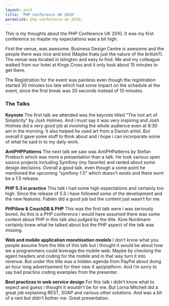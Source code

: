 ```yaml
---
layout: post
title: 'PHP Conference UK 2010'
permalink: php-conference-uk-2010/
---
```


This is my thoughts about the PHP Conference UK 2010. It was my first conference so maybe my
expectations was a bit high.

First the venue, was awesome. Business Design Centre is awesome and the people there was nice and
kind (Maybe thats just the nature of the british?). The venue was located in Islington and easy to
find. Me and my colleague walked from our hotel at Kings Cross and it only took about 15 minutes to
get there.

The Registration for the event was painless even though the registration started 30 minutes too late
which had some impact on the schedule at the event, since the first break was 30 seconds instead of
10 minutes.

### The Talks

__Keynote__
The first talk we attended was the keynote titled “The lost art of Simplicity” by Josh Holmes.
And i must say it was very inspiring and Josh Holmes did a very good job at involving the whole
audience even at 9:30 am in the morning. It also helped he used art from a Danish artist.
But overall it gave some stuff to think about and i hope i can incorporate some of what he said in
to my daily work.

__AntiPHPPatterns__
The next talk we saw was AntiPHPatterns by Stefan Priebsch which was more a presentation than a talk.
He took various open source projects including Symfony (my favorite) and ranted about some design
decisions. Overall a good talk, even though a some point he mentioned the upcoming “symfony 1.5”
which doesn’t exists and there wont be a 1.5 release.

__PHP 5.3 in practice__
This talk i had some high expectations and certainly too high. Since the release of 5.3 i have
followed some of the development and the new features. Fabien did a good job but the content
just wasn’t for me.

__PHPillow & CouchDB & PHP__
This was the first talk were i was seriously bored. As this is a PHP conference i would have assumed
there was some content about PHP in this talk also judged by the title. Kore Nordmann certainly knew
what he talked about but the PHP aspect of the talk was missing.

__Web and mobile application monetisation models__
I don’t know what you people assume from the title of this talk but i thought it would be about how
we a programmers could leverage the mobile web. Maybe by checking the agent headers and coding for
the mobile and in that way turn it into revenue.  But under this title was a hidden agenda from
PayPal about doing an hour long advertisement for their new X api/platform. And i’m sorry to say
bad practice coding examples from the presenter. 

__Best practices in web service design__
For this talk i didn’t know what to expect and guess i thought it wouldn’t be for me.
But Lorna Mitchell did a great job explaining REST, SOAP and various other solutions. And was a bit
of a rant but didn’t bother me. Great presentation.
